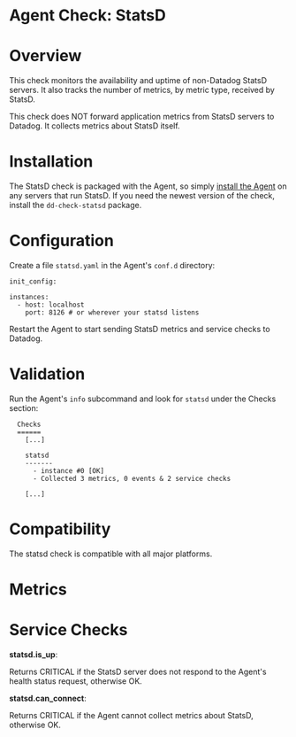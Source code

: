 # Agent Check: StatsD

# Overview

This check monitors the availability and uptime of non-Datadog StatsD servers. It also tracks the number of metrics, by metric type, received by StatsD.

This check does NOT forward application metrics from StatsD servers to Datadog. It collects metrics about StatsD itself.

# Installation

The StatsD check is packaged with the Agent, so simply [install the Agent](https://app.datadoghq.com/account/settings#agent) on any servers that run StatsD. If you need the newest version of the check, install the `dd-check-statsd` package.

# Configuration

Create a file `statsd.yaml` in the Agent's `conf.d` directory:

```
init_config:

instances:
  - host: localhost
    port: 8126 # or wherever your statsd listens
```

Restart the Agent to start sending StatsD metrics and service checks to Datadog.

# Validation

Run the Agent's `info` subcommand and look for `statsd` under the Checks section:

```
  Checks
  ======
    [...]

    statsd
    -------
      - instance #0 [OK]
      - Collected 3 metrics, 0 events & 2 service checks

    [...]
```

# Compatibility

The statsd check is compatible with all major platforms.

# Metrics

# Service Checks

**statsd.is_up**:

Returns CRITICAL if the StatsD server does not respond to the Agent's health status request, otherwise OK.

**statsd.can_connect**:

Returns CRITICAL if the Agent cannot collect metrics about StatsD, otherwise OK.
